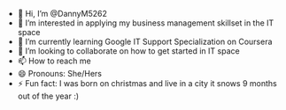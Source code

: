 - 👋 Hi, I’m @DannyM5262
- 👀 I’m interested in applying my business management skillset in the IT space
- 🌱 I’m currently learning Google IT Support Specialization on Coursera
- 💞️ I’m looking to collaborate on how to get started in IT space 
- 📫 How to reach me
- 😄 Pronouns: She/Hers
- ⚡ Fun fact: I was born on christmas and live in a city it snows 9 months out of the year :)

<!---
DannyM5262/DannyM5262 is a ✨ special ✨ repository because its `README.md` (this file) appears on your GitHub profile.
You can click the Preview link to take a look at your changes.
--->
